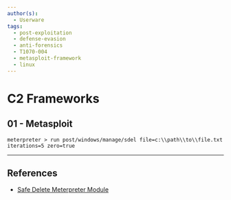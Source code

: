 ```yaml
---
author(s):
  - Userware
tags:
  - post-exploitation
  - defense-evasion
  - anti-forensics
  - T1070-004
  - metasploit-framework
  - linux
---
```

# C2 Frameworks

## 01 - Metasploit

```
meterpreter > run post/windows/manage/sdel file=c:\\path\\to\\file.txt iterations=5 zero=true
```

---
## References

- [Safe Delete Meterpreter Module](https://www.securityartwork.es/2012/11/16/safe-delete-meterpreter-module/)